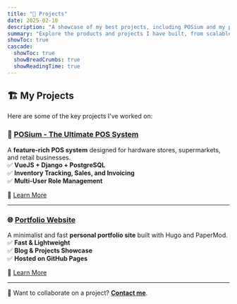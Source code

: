 ```yaml
---
title: "🚀 Projects"
date: 2025-02-10
description: "A showcase of my best projects, including POSium and my portfolio website."
summary: "Explore the products and projects I have built, from scalable POS systems to sleek portfolio websites."
showToc: true
cascade:
  showToc: true
  showBreadCrumbs: true
  showReadingTime: true
---
```


## 🏗️ My Projects

Here are some of the key projects I've worked on:

### 🏪 [POSium - The Ultimate POS System](/projects/posium/)
A **feature-rich POS system** designed for hardware stores, supermarkets, and retail businesses.  
✅ **VueJS + Django + PostgreSQL**  
✅ **Inventory Tracking, Sales, and Invoicing**  
✅ **Multi-User Role Management**  

🔗 [Learn More](/projects/posium/)

---

### 🌐 [Portfolio Website](/projects/portfolio-site/)
A minimalist and fast **personal portfolio site** built with Hugo and PaperMod.  
✅ **Fast & Lightweight**  
✅ **Blog & Projects Showcase**  
✅ **Hosted on GitHub Pages**  

🔗 [Learn More](/projects/portfolio-site/)

---

🚀 Want to collaborate on a project? **[Contact me](/contact/)**.
